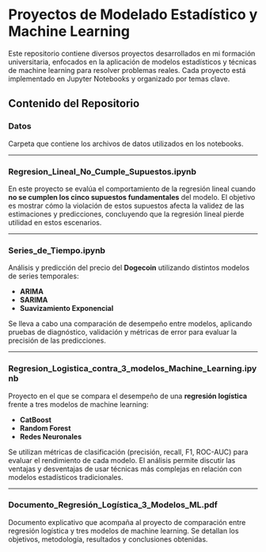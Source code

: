 # Proyectos de Modelado Estadístico y Machine Learning

Este repositorio contiene diversos proyectos desarrollados en mi formación universitaria, enfocados en la aplicación de modelos estadísticos y técnicas de machine learning para resolver problemas reales. Cada proyecto está implementado en Jupyter Notebooks y organizado por temas clave.

## Contenido del Repositorio

###  Datos

Carpeta que contiene los archivos de datos utilizados en los notebooks.

---

### Regresion\_Lineal\_No\_Cumple\_Supuestos.ipynb

En este proyecto se evalúa el comportamiento de la regresión lineal cuando **no se cumplen los cinco supuestos fundamentales** del modelo. El objetivo es mostrar cómo la violación de estos supuestos afecta la validez de las estimaciones y predicciones, concluyendo que la regresión lineal pierde utilidad en estos escenarios.

---

### Series\_de\_Tiempo.ipynb

Análisis y predicción del precio del **Dogecoin** utilizando distintos modelos de series temporales:

* **ARIMA**
* **SARIMA**
* **Suavizamiento Exponencial**

Se lleva a cabo una comparación de desempeño entre modelos, aplicando pruebas de diagnóstico, validación y métricas de error para evaluar la precisión de las predicciones.

---

### Regresion\_Logistica\_contra\_3\_modelos\_Machine\_Learning.ipynb

Proyecto en el que se compara el desempeño de una **regresión logística** frente a tres modelos de machine learning:

* **CatBoost**
* **Random Forest**
* **Redes Neuronales**

Se utilizan métricas de clasificación (precisión, recall, F1, ROC-AUC) para evaluar el rendimiento de cada modelo. El análisis permite discutir las ventajas y desventajas de usar técnicas más complejas en relación con modelos estadísticos tradicionales.

---

### Documento\_Regresión\_Logística\_3\_Modelos\_ML.pdf

Documento explicativo que acompaña al proyecto de comparación entre regresión logística y tres modelos de machine learning. Se detallan los objetivos, metodología, resultados y conclusiones obtenidas.

